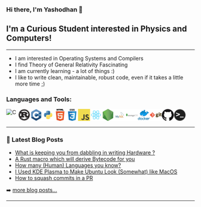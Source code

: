 ### Hi there, I'm Yashodhan 👋

## I'm a Curious Student interested in Physics and Computers!

---

- I am interested in Operating Systems and Compilers
- I find Theory of General Relativity Fascinating
- I am currently learning - a lot of things :)
- I like to write clean, maintainable, robust code, even if it takes a little more time ;)
  <br />

### Languages and Tools:

<img align="left" alt="C" width="32px" src="https://cdn.jsdelivr.net/npm/simple-icons@v4/icons/c.svg" />
<img align="left" alt="Rust" width="32px" src="https://raw.githubusercontent.com/github/explore/80688e429a7d4ef2fca1e82350fe8e3517d3494d/topics/rust/rust.png" />
<img align="left" alt="C++" width="32px" src="https://raw.githubusercontent.com/github/explore/80688e429a7d4ef2fca1e82350fe8e3517d3494d/topics/cpp/cpp.png" />
<img align="left" alt="Python" width="32px" src="https://raw.githubusercontent.com/github/explore/80688e429a7d4ef2fca1e82350fe8e3517d3494d/topics/python/python.png" />

<img align="left" alt="HTML5" width="32px" src="https://raw.githubusercontent.com/github/explore/80688e429a7d4ef2fca1e82350fe8e3517d3494d/topics/html/html.png" />
<img align="left" alt="CSS3" width="32px" src="https://raw.githubusercontent.com/github/explore/80688e429a7d4ef2fca1e82350fe8e3517d3494d/topics/css/css.png" />
<img align="left" alt="JavaScript" width="32px" src="https://raw.githubusercontent.com/github/explore/80688e429a7d4ef2fca1e82350fe8e3517d3494d/topics/javascript/javascript.png" />
<img align="left" alt="React" width="32px" src="https://raw.githubusercontent.com/github/explore/80688e429a7d4ef2fca1e82350fe8e3517d3494d/topics/react/react.png" />
<img align="left" alt="Node.js" width="32px" src="https://raw.githubusercontent.com/github/explore/80688e429a7d4ef2fca1e82350fe8e3517d3494d/topics/nodejs/nodejs.png" />
<img align="left" alt="MySQL" width="32px" src="https://raw.githubusercontent.com/github/explore/80688e429a7d4ef2fca1e82350fe8e3517d3494d/topics/mysql/mysql.png" />
<img align="left" alt="MongoDB" width="32px" src="https://raw.githubusercontent.com/github/explore/80688e429a7d4ef2fca1e82350fe8e3517d3494d/topics/mongodb/mongodb.png" />

<img align="left" alt="Docker" width="32px" src="https://raw.githubusercontent.com/github/explore/80688e429a7d4ef2fca1e82350fe8e3517d3494d/topics/docker/docker.png" />

<img align="left" alt="Git" width="32px" src="https://raw.githubusercontent.com/github/explore/80688e429a7d4ef2fca1e82350fe8e3517d3494d/topics/git/git.png" />
<img align="left" alt="GitHub" width="32px" src="https://raw.githubusercontent.com/github/explore/78df643247d429f6cc873026c0622819ad797942/topics/github/github.png" />
<img align="left" alt="Terminal" width="32px" src="https://raw.githubusercontent.com/github/explore/80688e429a7d4ef2fca1e82350fe8e3517d3494d/topics/terminal/terminal.png" />

<br />
<br />

---

### 📕 Latest Blog Posts

<!-- BLOG-POST-LIST:START -->
- [What is keeping you from dabbling in writing Hardware ?](https://dev.to/yjdoc2/what-is-keeping-you-from-dabbling-in-writing-hardware--1k1e)
- [A Rust macro which will derive Bytecode for you](https://dev.to/yjdoc2/a-rust-macro-which-will-derive-bytecode-for-you-556n)
- [How many &lpar;Human&rpar; Languages you know?](https://dev.to/yjdoc2/how-many-human-languages-you-know-115g)
- [I Used KDE Plasma to Make Ubuntu Look &lpar;Somewhat&rpar; like MacOS](https://dev.to/yjdoc2/i-used-kde-plasma-to-make-ubuntu-look-somewhat-like-macos-53j9)
- [How to squash commits in a PR](https://dev.to/dj-unicode/how-to-squash-commits-in-a-pr-e8i)
<!-- BLOG-POST-LIST:END -->

➡️ [more blog posts...](https://dev.to/yjdoc2)

---
